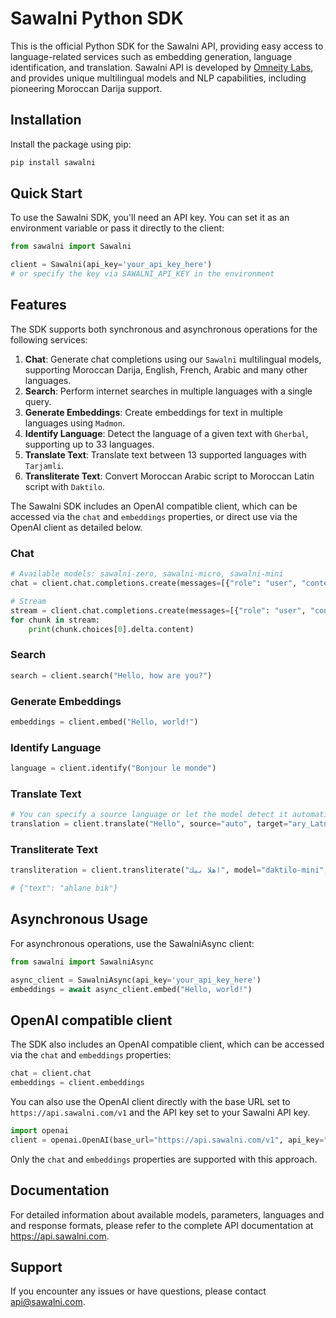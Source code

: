 # Sawalni Python SDK

This is the official Python SDK for the Sawalni API, providing easy access to language-related services such as embedding generation, language identification, and translation. Sawalni API is developed by [Omneity Labs](https://sawalni.com/developers), and provides unique multilingual models and NLP capabilities, including pioneering Moroccan Darija support.

## Installation

Install the package using pip:

```bash
pip install sawalni
```

## Quick Start

To use the Sawalni SDK, you'll need an API key. You can set it as an environment variable or pass it directly to the client:

```py
from sawalni import Sawalni

client = Sawalni(api_key='your_api_key_here') 
# or specify the key via SAWALNI_API_KEY in the environment
```

## Features

The SDK supports both synchronous and asynchronous operations for the following services:

1. **Chat**: Generate chat completions using our `Sawalni` multilingual models, supporting Moroccan Darija, English, French, Arabic and many other languages.
2. **Search**: Perform internet searches in multiple languages with a single query.
3. **Generate Embeddings**: Create embeddings for text in multiple languages using `Madmon`.
4. **Identify Language**: Detect the language of a given text with `Gherbal`, supporting up to 33 languages.
5. **Translate Text**: Translate text between 13 supported languages with `Tarjamli`.
6. **Transliterate Text**: Convert Moroccan Arabic script to Moroccan Latin script with `Daktilo`.

The Sawalni SDK includes an OpenAI compatible client, which can be accessed via the `chat` and `embeddings` properties, or direct use via the OpenAI client as detailed below.

### Chat

```py
# Available models: sawalni-zero, sawalni-micro, sawalni-mini
chat = client.chat.completions.create(messages=[{"role": "user", "content": "Hello, how are you?"}], model="sawalni-zero")

# Stream
stream = client.chat.completions.create(messages=[{"role": "user", "content": "Hello, how are you?"}], model="sawalni-zero", stream=True)
for chunk in stream:
    print(chunk.choices[0].delta.content)
```

### Search

```py
search = client.search("Hello, how are you?")
```

### Generate Embeddings

```py
embeddings = client.embed("Hello, world!")
```

### Identify Language

```py
language = client.identify("Bonjour le monde")
```

### Translate Text

```py
# You can specify a source language or let the model detect it automatically
translation = client.translate("Hello", source="auto", target="ary_Latn")
```

### Transliterate Text

```py
transliteration = client.transliterate("اهلا بيك", model="daktilo-mini", to="latn", temperature=0.1)

# {"text": "ahlane bik"}
```

## Asynchronous Usage

For asynchronous operations, use the SawalniAsync client:

```py
from sawalni import SawalniAsync

async_client = SawalniAsync(api_key='your_api_key_here')
embeddings = await async_client.embed("Hello, world!")
```

## OpenAI compatible client

The SDK also includes an OpenAI compatible client, which can be accessed via the `chat` and `embeddings` properties:

```py
chat = client.chat
embeddings = client.embeddings
```

You can also use the OpenAI client directly with the base URL set to `https://api.sawalni.com/v1` and the API key set to your Sawalni API key.

```py
import openai
client = openai.OpenAI(base_url="https://api.sawalni.com/v1", api_key="your_api_key_here")
```

Only the `chat` and `embeddings` properties are supported with this approach.

## Documentation

For detailed information about available models, parameters, languages and and response formats, please refer to the complete API documentation at https://api.sawalni.com.

## Support

If you encounter any issues or have questions, please contact api@sawalni.com.